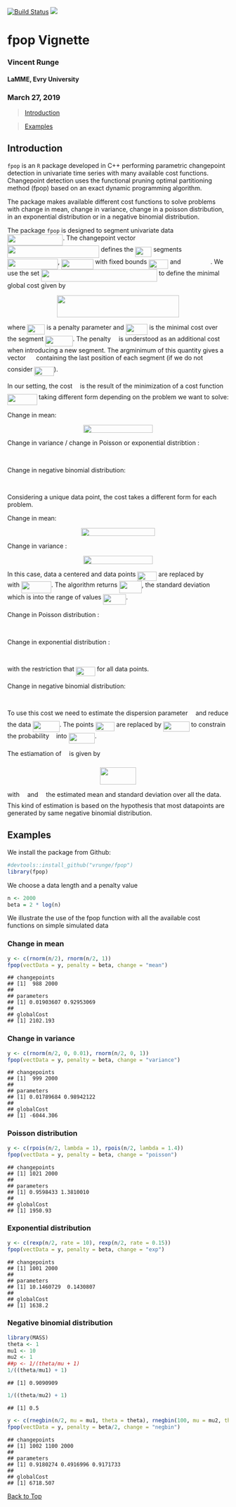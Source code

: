 <a id="top"></a>

[![Build Status](https://travis-ci.com/vrunge/gfpop.svg?branch=master)](https://travis-ci.com/vrunge/gfpop)
[![](https://img.shields.io/badge/docs-vignettes-blue.svg)](https://github.com/vrunge/gfpop)

<!-- 
%\VignetteEngine{knitr::rmarkdown} 
%\VignetteIndexEntry{An Introduction to gfpop}
--> 

# fpop Vignette
### Vincent Runge
#### LaMME, Evry University
### March 27, 2019

> [Introduction](#intro)

> [Examples](#ex)

<a id="intro"></a>

## Introduction

`fpop` is an `R` package developed in C++ performing parametric changepoint detection in univariate time series with many available cost functions. Changepoint detection uses the functional pruning optimal partitioning method (fpop) based on an exact dynamic programming algorithm.

The package makes available different cost functions to solve problems with change in mean, change in variance, change in a poisson distribution, in an exponential distribution or in a negative binomial distribution.

The package `fpop` is designed to segment univariate data <img src="/tex/b704a970e46e8418f3ef56718438b122.svg?invert_in_darkmode&sanitize=true" align=middle width=126.38913869999998pt height=24.65753399999998pt/>. The changepoint vector <img src="/tex/ed535ca37308856c5f0c6d85b4d4c676.svg?invert_in_darkmode&sanitize=true" align=middle width=209.11492305pt height=27.91243950000002pt/> defines the <img src="/tex/33359de825e43daa97171e27f6558ae9.svg?invert_in_darkmode&sanitize=true" align=middle width=37.38576269999999pt height=22.831056599999986pt/> segments <img src="/tex/97a268c17395aace06ce389334ba5322.svg?invert_in_darkmode&sanitize=true" align=middle width=115.02097364999997pt height=24.65753399999998pt/>, <img src="/tex/59680c09e0e2d723d0bcf2005047b028.svg?invert_in_darkmode&sanitize=true" align=middle width=73.18587374999998pt height=22.831056599999986pt/> with fixed bounds <img src="/tex/370a29c873e3d269a6111aa219085d0b.svg?invert_in_darkmode&sanitize=true" align=middle width=44.697406049999984pt height=21.18721440000001pt/> and  <img src="/tex/afdb85da7c3e7b7c3d226050994dbf5f.svg?invert_in_darkmode&sanitize=true" align=middle width=63.70246739999999pt height=14.15524440000002pt/>. We use the set <img src="/tex/36dd5900c84c0ddd4a48f4858bbd6e8f.svg?invert_in_darkmode&sanitize=true" align=middle width=264.26770754999995pt height=27.91243950000002pt/> to define the minimal global cost given by

<p align="center"><img src="/tex/55e63ede9d3bc1ac8c64fa74af425a24.svg?invert_in_darkmode&sanitize=true" align=middle width=277.1488236pt height=49.315569599999996pt/></p>

where <img src="/tex/99751e94989c68f9be0f6aa442bc80d5.svg?invert_in_darkmode&sanitize=true" align=middle width=40.302373649999986pt height=22.831056599999986pt/> is a penalty parameter and <img src="/tex/a44ff4154fc3bc708e9e752a14051324.svg?invert_in_darkmode&sanitize=true" align=middle width=49.762892849999986pt height=24.65753399999998pt/> is the minimal cost over the segment <img src="/tex/add1478513cabbadcd5004323f01b74c.svg?invert_in_darkmode&sanitize=true" align=middle width=62.71697189999998pt height=24.65753399999998pt/>. The penalty <img src="/tex/8217ed3c32a785f0b5aad4055f432ad8.svg?invert_in_darkmode&sanitize=true" align=middle width=10.16555099999999pt height=22.831056599999986pt/> is understood as an additional cost when introducing a new segment. The argminimum of this quantity gives a vector <img src="/tex/fa1931c6895840344a67aa4df9cf3f59.svg?invert_in_darkmode&sanitize=true" align=middle width=15.782028899999991pt height=22.63846199999998pt/> containing the last position of each segment (if we do not consider <img src="/tex/370a29c873e3d269a6111aa219085d0b.svg?invert_in_darkmode&sanitize=true" align=middle width=44.697406049999984pt height=21.18721440000001pt/>).

In our setting, the cost <img src="/tex/db5f7b3e9934fbc5a2859d88c4ba84a3.svg?invert_in_darkmode&sanitize=true" align=middle width=9.614228249999991pt height=22.465723500000017pt/> is the result of the minimization of a cost function <img src="/tex/20defdf68c7f0df78ac5c7312922f7b7.svg?invert_in_darkmode&sanitize=true" align=middle width=67.62772499999998pt height=24.65753399999998pt/> taking different form depending on the problem we want to solve:

Change in mean:

<p align="center"><img src="/tex/fffcde56d44d0088c63ec7f5f1443c3f.svg?invert_in_darkmode&sanitize=true" align=middle width=158.25197025pt height=18.312383099999998pt/></p>

Change in variance / change in Poisson or exponential distribtion :

<p align="center"><img src="/tex/aaf7c18bae591dd9981618e5d7193d28.svg?invert_in_darkmode&sanitize=true" align=middle width=187.63551345pt height=16.438356pt/></p>

Change in negative binomial distribution:

<p align="center"><img src="/tex/e0d8e1db9ae480cb2ed15260074ac36f.svg?invert_in_darkmode&sanitize=true" align=middle width=265.48935105pt height=16.438356pt/></p>

Considering a unique data point, the cost takes a different form for each problem.

Change in mean:

<p align="center"><img src="/tex/2e6456aeebbb17eaac4d855931e8a3be.svg?invert_in_darkmode&sanitize=true" align=middle width=167.73038369999998pt height=18.312383099999998pt/></p>

Change in variance :

<p align="center"><img src="/tex/355b2841c20631d746ffa6a05b4a41aa.svg?invert_in_darkmode&sanitize=true" align=middle width=158.23657244999998pt height=18.312383099999998pt/></p>

In this case, data a centered and data points <img src="/tex/aeeadff394a47eb25004f564c74ed751.svg?invert_in_darkmode&sanitize=true" align=middle width=43.66906829999999pt height=21.18721440000001pt/> are replaced by <img src="/tex/31dfd4fcc5fae583745a58bb17f8a473.svg?invert_in_darkmode&sanitize=true" align=middle width=42.12224939999999pt height=14.15524440000002pt/> with <img src="/tex/6f0d4c93d5e4c97f2a254622a0c64540.svg?invert_in_darkmode&sanitize=true" align=middle width=68.40755624999998pt height=26.76175259999998pt/>. The algorithm returns <img src="/tex/bdf4d2f04320c1f3fd24b8115a106321.svg?invert_in_darkmode&sanitize=true" align=middle width=51.287539049999985pt height=27.77565449999998pt/>, the standard deviation which is into the range of values <img src="/tex/2546a5b3fd7ffe4a3bb8929f05031c3f.svg?invert_in_darkmode&sanitize=true" align=middle width=52.33455975pt height=24.65753399999998pt/>.


Change in Poisson distribution :

<p align="center"><img src="/tex/eb65fec4d6b7f9399b63a6e2dc9f5199.svg?invert_in_darkmode&sanitize=true" align=middle width=153.60177195pt height=16.438356pt/></p>

Change in exponential distribution :

<p align="center"><img src="/tex/790783d8e4cfa7d3bc5fb83a6a30bde9.svg?invert_in_darkmode&sanitize=true" align=middle width=150.8621136pt height=16.438356pt/></p>

with the restriction that <img src="/tex/835160c38364cb49de65a8f867bd01a7.svg?invert_in_darkmode&sanitize=true" align=middle width=43.66906829999999pt height=21.18721440000001pt/> for all data points.

Change in negative binomial distribution:

<p align="center"><img src="/tex/7bc93e7a79b8cb10987e37e3d1cdde35.svg?invert_in_darkmode&sanitize=true" align=middle width=212.76086039999998pt height=16.438356pt/></p>

To use this cost we need to estimate the dispersion parameter <img src="/tex/f50853d41be7d55874e952eb0d80c53e.svg?invert_in_darkmode&sanitize=true" align=middle width=9.794543549999991pt height=22.831056599999986pt/> and reduce the data <img src="/tex/c36ec8a3091d8d3161307d4776dc5f2c.svg?invert_in_darkmode&sanitize=true" align=middle width=60.88276589999998pt height=24.65753399999998pt/>.
The points <img src="/tex/aeeadff394a47eb25004f564c74ed751.svg?invert_in_darkmode&sanitize=true" align=middle width=43.66906829999999pt height=21.18721440000001pt/> are replaced by <img src="/tex/58de7d1f63716d08fa779ae10f0e2bd9.svg?invert_in_darkmode&sanitize=true" align=middle width=59.72793914999999pt height=22.853275500000024pt/> to constrain the probability <img src="/tex/2ec6e630f199f589a2402fdf3e0289d5.svg?invert_in_darkmode&sanitize=true" align=middle width=8.270567249999992pt height=14.15524440000002pt/> into <img src="/tex/4d43f62a3d7f50890bf044f4d77532c5.svg?invert_in_darkmode&sanitize=true" align=middle width=59.64033239999999pt height=24.65753399999998pt/>.

The estiamation of <img src="/tex/f50853d41be7d55874e952eb0d80c53e.svg?invert_in_darkmode&sanitize=true" align=middle width=9.794543549999991pt height=22.831056599999986pt/> is given by

<p align="center"><img src="/tex/7cc02b62f5d162cd1980e19b9020fe3d.svg?invert_in_darkmode&sanitize=true" align=middle width=81.03820724999999pt height=38.973783749999996pt/></p>

with <img src="/tex/fb2c407771af04095047a75aab1127e2.svg?invert_in_darkmode&sanitize=true" align=middle width=9.90492359999999pt height=22.831056599999986pt/> and <img src="/tex/d9199ce48a4cddb329cead7e224c336e.svg?invert_in_darkmode&sanitize=true" align=middle width=9.98290094999999pt height=22.831056599999986pt/> the estimated mean and standard deviation over all the data. This kind of estimation is based on the hypothesis that most datapoints are generated by same negative binomial distribution.


<a id="ex"></a>

## Examples

We install the package from Github:

```r
#devtools::install_github("vrunge/fpop")
library(fpop)
```

We choose a data length and a penalty value

```r
n <- 2000
beta = 2 * log(n)
```

We illustrate the use of the fpop function with all the available cost functions on simple simulated data

### Change in mean


```r
y <- c(rnorm(n/2), rnorm(n/2, 1))
fpop(vectData = y, penalty = beta, change = "mean")
```

```
## changepoints
## [1]  988 2000
## 
## parameters
## [1] 0.01903607 0.92953069
## 
## globalCost
## [1] 2102.193
```

### Change in variance


```r
y <- c(rnorm(n/2, 0, 0.01), rnorm(n/2, 0, 1))
fpop(vectData = y, penalty = beta, change = "variance")
```

```
## changepoints
## [1]  999 2000
## 
## parameters
## [1] 0.01789684 0.98942122
## 
## globalCost
## [1] -6044.306
```

### Poisson distribution


```r
y <- c(rpois(n/2, lambda = 1), rpois(n/2, lambda = 1.4))
fpop(vectData = y, penalty = beta, change = "poisson")
```

```
## changepoints
## [1] 1021 2000
## 
## parameters
## [1] 0.9598433 1.3810010
## 
## globalCost
## [1] 1950.93
```


### Exponential distribution


```r
y <- c(rexp(n/2, rate = 10), rexp(n/2, rate = 0.15))
fpop(vectData = y, penalty = beta, change = "exp")
```

```
## changepoints
## [1] 1001 2000
## 
## parameters
## [1] 10.1460729  0.1430807
## 
## globalCost
## [1] 1638.2
```


### Negative binomial distribution


```r
library(MASS)
theta <- 1
mu1 <- 10
mu2 <- 1
##p <- 1/(theta/mu + 1)
1/((theta/mu1) + 1)
```

```
## [1] 0.9090909
```

```r
1/((theta/mu2) + 1)
```

```
## [1] 0.5
```

```r
y <- c(rnegbin(n/2, mu = mu1, theta = theta), rnegbin(100, mu = mu2, theta = theta), rnegbin(n/2 - 100, mu = mu1, theta = theta))
fpop(vectData = y, penalty = beta/2, change = "negbin")
```

```
## changepoints
## [1] 1002 1100 2000
## 
## parameters
## [1] 0.9180274 0.4916996 0.9171733
## 
## globalCost
## [1] 6718.507
```

[Back to Top](#top)

